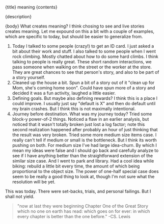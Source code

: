 {title}
meaning
{contents}

{description}

{body}
What creates meaning?
I think chosing to see and live stories creates meaning. 
Let me expound on this a bit with a couple of examples, which are
specific to today, but should be easier to generalize from.

1. Today I talked to some people (crazy!) to get an ID card. I
   just asked a bit about their work and stuff. I also talked to
   some people when I went rock climbing. Mostly chatted about
   how to do some hard climbs. I think talking to people is
   really great. These short random interactions, we pass someone
   when walking on the street or the worker at the store. They
   are great chances to see that person's story, and also to be
   part of a story yourself. 
2. Cleaned up the house a bit. Spun a bit of a story out of it
   "clean up for Mom, she's coming home soon". Could have spun
   more of a story and decided it was a fun activity, laughed a
   little easier.
3. Defining goals. But maybe also defining rewards? I think this
   is a place I could improve. I usually just say "default is X"
   and then do default until my brain crashes. But I think this
   is not maximally intentional.
4. Journey before destination. What was my journey today?
Tried some block-y power-of-2 things. Noticed a flaw in an
earlier analysis, but noticed that it wasn't totally broken just
lost a log factor; note this second realization happened after
probably an hour of just thinking that the result was very
broken.
Tried some more medium size items case. 
I really can't tell if medium or small is the bottleneck. 
But I think its worth pushing on both.
For medium size I've had large idea-churn. By which I mean my
ideas were false and I should go back and carefully analyze to
see if I have anything better than the straightforward extension
of the similar size case. And I went to park and library. Had a
cool idea while biking: rebuild  a little bit every time, the
amount of which being proportional to the object size. 
The power of one-half special case does seem to be really a good
thing to look at, though I'm not sure what the resolution will be
yet. 

This was today. There were set-backs, trials, and personal
failings. But I shall not yield.

> "now at last they were beginning Chapter One of the Great Story which no one on earth has read: which goes on for ever: in which every chapter is better than the one before." -CS. Lewis


